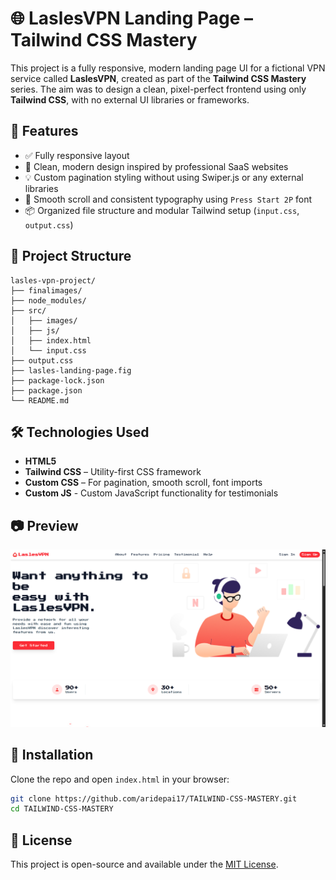 # 🌐 LaslesVPN Landing Page – Tailwind CSS Mastery

This project is a fully responsive, modern landing page UI for a fictional VPN service called **LaslesVPN**, created as part of the **Tailwind CSS Mastery** series. The aim was to design a clean, pixel-perfect frontend using only **Tailwind CSS**, with no external UI libraries or frameworks.

## 🚀 Features

- ✅ Fully responsive layout
- 🎨 Clean, modern design inspired by professional SaaS websites
- 💡 Custom pagination styling without using Swiper.js or any external libraries
- 🌈 Smooth scroll and consistent typography using `Press Start 2P` font
- 📦 Organized file structure and modular Tailwind setup (`input.css`, `output.css`)

## 📁 Project Structure

```
lasles-vpn-project/
├── finalimages/
├── node_modules/
├── src/
│   ├── images/
│   ├── js/
│   ├── index.html
│   └── input.css
├── output.css
├── lasles-landing-page.fig
├── package-lock.json
├── package.json
└── README.md
```

## 🛠️ Technologies Used

- **HTML5**
- **Tailwind CSS** – Utility-first CSS framework
- **Custom CSS** – For pagination, smooth scroll, font imports
- **Custom JS** - Custom JavaScript functionality for testimonials

## 📷 Preview

![LaslesVPN UI Screenshot](/lasles-vpn-project/finalimages/LaslesVPNimage1.png) 

## 📌 Installation

Clone the repo and open `index.html` in your browser:

```bash
git clone https://github.com/aridepai17/TAILWIND-CSS-MASTERY.git
cd TAILWIND-CSS-MASTERY
```

## 📄 License

This project is open-source and available under the [MIT License](LICENSE).

